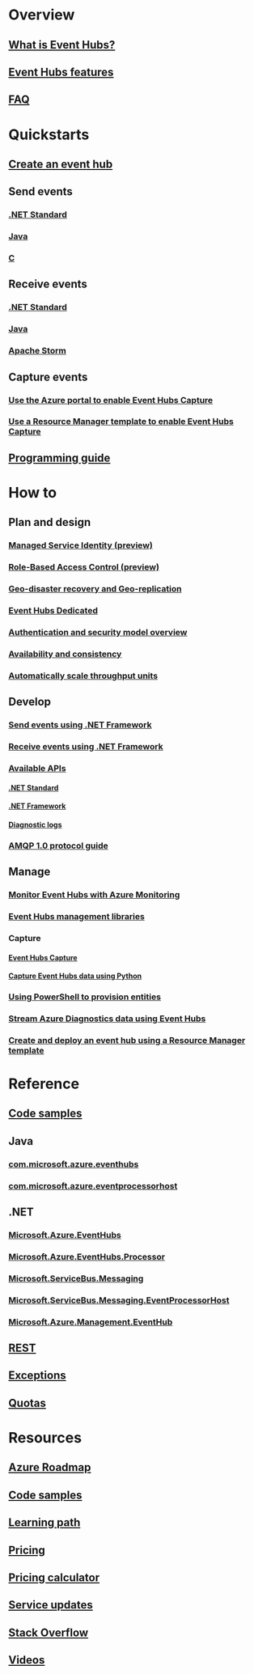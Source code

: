 # Overview
## [What is Event Hubs?](event-hubs-what-is-event-hubs.md)
## [Event Hubs features](event-hubs-features.md)
## [FAQ](event-hubs-faq.md)

# Quickstarts
## [Create an event hub](event-hubs-create.md)
## Send events
### [.NET Standard](event-hubs-dotnet-standard-getstarted-send.md)
### [Java](event-hubs-java-get-started-send.md)
### [C](event-hubs-c-getstarted-send.md)
## Receive events
### [.NET Standard](event-hubs-dotnet-standard-getstarted-receive-eph.md)
### [Java](event-hubs-java-get-started-receive-eph.md)
### [Apache Storm](event-hubs-storm-getstarted-receive.md)
## Capture events
### [Use the Azure portal to enable Event Hubs Capture](event-hubs-capture-enable-through-portal.md)
### [Use a Resource Manager template to enable Event Hubs Capture](event-hubs-resource-manager-namespace-event-hub-enable-capture.md)
## [Programming guide](event-hubs-programming-guide.md)

# How to
## Plan and design
### [Managed Service Identity (preview)](event-hubs-managed-service-identity.md)
### [Role-Based Access Control (preview)](event-hubs-role-based-access-control.md)
### [Geo-disaster recovery and Geo-replication](event-hubs-geo-dr.md)
### [Event Hubs Dedicated](event-hubs-dedicated-overview.md)
### [Authentication and security model overview](event-hubs-authentication-and-security-model-overview.md)
### [Availability and consistency](event-hubs-availability-and-consistency.md)
### [Automatically scale throughput units](event-hubs-auto-inflate.md)
## Develop
### [Send events using .NET Framework](event-hubs-dotnet-framework-getstarted-send.md)
### [Receive events using .NET Framework](event-hubs-dotnet-framework-getstarted-receive-eph.md)
### [Available APIs](event-hubs-api-overview.md)
#### [.NET Standard](event-hubs-dotnet-standard-api-overview.md)
#### [.NET Framework](event-hubs-dotnet-framework-api-overview.md)
#### [Diagnostic logs](event-hubs-diagnostic-logs.md)
### [AMQP 1.0 protocol guide](../service-bus-messaging/service-bus-amqp-protocol-guide.md)
## Manage
### [Monitor Event Hubs with Azure Monitoring](event-hubs-metrics-azure-monitor.md)
### [Event Hubs management libraries](event-hubs-management-libraries.md)
### Capture
#### [Event Hubs Capture](event-hubs-capture-overview.md)
#### [Capture Event Hubs data using Python](event-hubs-capture-python.md)
### [Using PowerShell to provision entities](event-hubs-manage-with-ps.md) 
### [Stream Azure Diagnostics data using Event Hubs](event-hubs-streaming-azure-diags-data.md)
### [Create and deploy an event hub using a Resource Manager template](event-hubs-resource-manager-namespace-event-hub.md)

# Reference
## [Code samples](https://azure.microsoft.com/en-us/resources/samples/?service=event-hubs)
## Java
### [com.microsoft.azure.eventhubs](/java/api/com.microsoft.azure.eventhubs)
### [com.microsoft.azure.eventprocessorhost](/java/api/com.microsoft.azure.eventprocessorhost)
## .NET
### [Microsoft.Azure.EventHubs](/dotnet/api/microsoft.azure.eventhubs)
### [Microsoft.Azure.EventHubs.Processor](/dotnet/api/microsoft.azure.eventhubs.processor)
### [Microsoft.ServiceBus.Messaging](/dotnet/api/microsoft.servicebus.messaging)
### [Microsoft.ServiceBus.Messaging.EventProcessorHost](/dotnet/api/microsoft.servicebus.messaging.eventprocessorhost)
### [Microsoft.Azure.Management.EventHub](/dotnet/api/microsoft.azure.management.eventhub)
## [REST](/rest/api/eventhub)
## [Exceptions](event-hubs-messaging-exceptions.md)
## [Quotas](event-hubs-quotas.md)

# Resources
## [Azure Roadmap](https://azure.microsoft.com/roadmap/?category=internet-of-things)
## [Code samples](event-hubs-samples.md)
## [Learning path](https://azure.microsoft.com/documentation/learning-paths/event-hubs/)
## [Pricing](https://azure.microsoft.com/pricing/details/event-hubs/)
## [Pricing calculator](https://azure.microsoft.com/pricing/calculator/)
## [Service updates](https://azure.microsoft.com/updates/?product=event-hubs)
## [Stack Overflow](http://stackoverflow.com/questions/tagged/azure-eventhub)
## [Videos](https://azure.microsoft.com/documentation/videos/index/?services=event-hubs)

